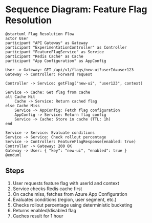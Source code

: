 # Sequence Diagram: Feature Flag Resolution

```plantuml
@startuml Flag Resolution Flow
actor User
participant "API Gateway" as Gateway
participant "ExperimentationController" as Controller
participant "FeatureFlagService" as Service
participant "Redis Cache" as Cache
participant "App Configuration" as AppConfig

User -> Gateway: GET /api/v1/flags/new-ui?userId=user123
Gateway -> Controller: Forward request

Controller -> Service: getFlag("new-ui", "user123", context)

Service -> Cache: Get flag from cache
alt Cache Hit
    Cache -> Service: Return cached flag
else Cache Miss
    Service -> AppConfig: Fetch flag configuration
    AppConfig -> Service: Return flag config
    Service -> Cache: Store in cache (TTL: 1h)
end

Service -> Service: Evaluate conditions
Service -> Service: Check rollout percentage
Service -> Controller: FeatureFlagResponse(enabled: true)
Controller -> Gateway: 200 OK
Gateway -> User: { "key": "new-ui", "enabled": true }
@enduml
```

## Steps

1. User requests feature flag with userId and context
2. Service checks Redis cache first
3. On cache miss, fetches from Azure App Configuration
4. Evaluates conditions (region, user segment, etc.)
5. Checks rollout percentage using deterministic bucketing
6. Returns enabled/disabled flag
7. Caches result for 1 hour

